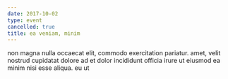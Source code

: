 ```yaml
---
date: 2017-10-02
type: event
cancelled: true
title: ea veniam, minim
---
```

non magna nulla occaecat elit, commodo exercitation pariatur. amet, velit nostrud cupidatat dolore ad et dolor incididunt officia irure ut eiusmod ea minim nisi esse aliqua. eu ut